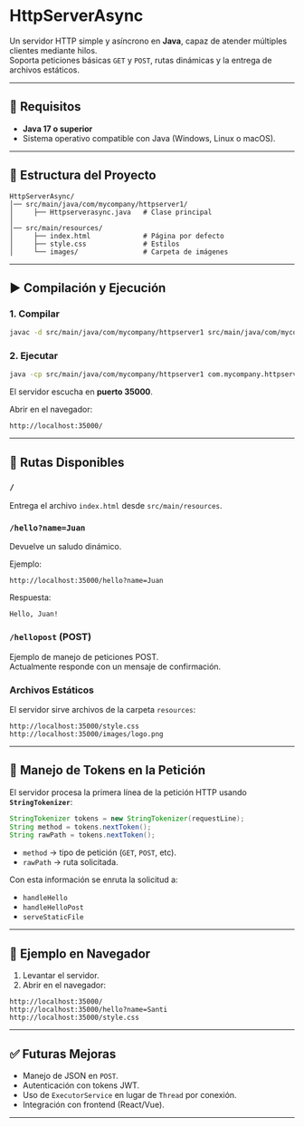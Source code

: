 # HttpServerAsync

Un servidor HTTP simple y asíncrono en **Java**, capaz de atender múltiples clientes mediante hilos.  
Soporta peticiones básicas `GET` y `POST`, rutas dinámicas y la entrega de archivos estáticos.

---

## 📌 Requisitos

- **Java 17 o superior**
- Sistema operativo compatible con Java (Windows, Linux o macOS).

---

## 📂 Estructura del Proyecto

```
HttpServerAsync/
│── src/main/java/com/mycompany/httpserver1/
│     ├── Httpserverasync.java   # Clase principal
│
│── src/main/resources/
│     ├── index.html             # Página por defecto
│     ├── style.css              # Estilos
│     └── images/                # Carpeta de imágenes
```

---

## ▶️ Compilación y Ejecución

### 1. Compilar
```bash
javac -d src/main/java/com/mycompany/httpserver1 src/main/java/com/mycompany/httpserver1/Httpserverasync.java
```

### 2. Ejecutar
```bash
java -cp src/main/java/com/mycompany/httpserver1 com.mycompany.httpserver1.Httpserverasync
```

El servidor escucha en **puerto 35000**.  

Abrir en el navegador:

```
http://localhost:35000/
```

---

## 📌 Rutas Disponibles

### `/`  
Entrega el archivo `index.html` desde `src/main/resources`.

### `/hello?name=Juan`
Devuelve un saludo dinámico.

Ejemplo:
```
http://localhost:35000/hello?name=Juan
```
Respuesta:
```
Hello, Juan!
```

### `/hellopost` (POST)
Ejemplo de manejo de peticiones POST.  
Actualmente responde con un mensaje de confirmación.

### Archivos Estáticos
El servidor sirve archivos de la carpeta `resources`:
```
http://localhost:35000/style.css
http://localhost:35000/images/logo.png
```

---

## 🔑 Manejo de Tokens en la Petición

El servidor procesa la primera línea de la petición HTTP usando **`StringTokenizer`**:

```java
StringTokenizer tokens = new StringTokenizer(requestLine);
String method = tokens.nextToken();
String rawPath = tokens.nextToken(); 
```

- `method` → tipo de petición (`GET`, `POST`, etc).  
- `rawPath` → ruta solicitada.  

Con esta información se enruta la solicitud a:
- `handleHello`  
- `handleHelloPost`  
- `serveStaticFile`

---

## 📖 Ejemplo en Navegador

1. Levantar el servidor.
2. Abrir en el navegador:

```
http://localhost:35000/
http://localhost:35000/hello?name=Santi
http://localhost:35000/style.css
```

---

## ✅ Futuras Mejoras
- Manejo de JSON en `POST`.
- Autenticación con tokens JWT.
- Uso de `ExecutorService` en lugar de `Thread` por conexión.
- Integración con frontend (React/Vue).

---
